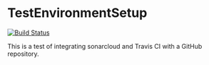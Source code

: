 # TestEnvironmentSetup

[![Build Status](https://travis-ci.com/jbarnes-NIU/TestEnvironmentSetup.svg?branch=master)](https://travis-ci.com/jbarnes-NIU/TestEnvironmentSetup)

This is a test of integrating sonarcloud and Travis CI with a GitHub repository.